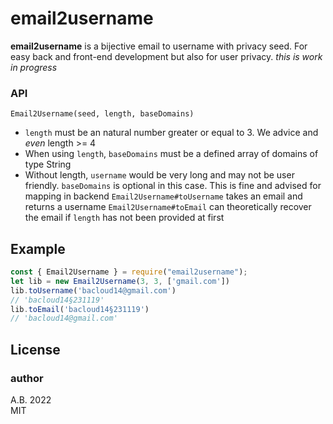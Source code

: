 # email2username

**email2username** is a bijective email to username with privacy seed. For easy back and front-end development but also for user privacy.
*this is work in progress*

### API
`Email2Username(seed, length, baseDomains)`  
- `length` must be an natural number greater or equal to 3. We advice and *even* length >= 4
- When using `length`, `baseDomains` must be a defined array of domains of type String
- Without length, `username` would be very long and may not be user friendly. `baseDomains` is optional in this case. This is fine and advised for mapping in backend
`Email2Username#toUsername` takes an email and returns a username
`Email2Username#toEmail` can theoretically recover the email if `length` has not been provided at first


## Example  
```js
const { Email2Username } = require("email2username");
let lib = new Email2Username(3, 3, ['gmail.com'])
lib.toUsername('bacloud14@gmail.com')
// 'bacloud14§231119'
lib.toEmail('bacloud14§231119')
// 'bacloud14@gmail.com'
```

## License
### author
A.B. 2022  
MIT
